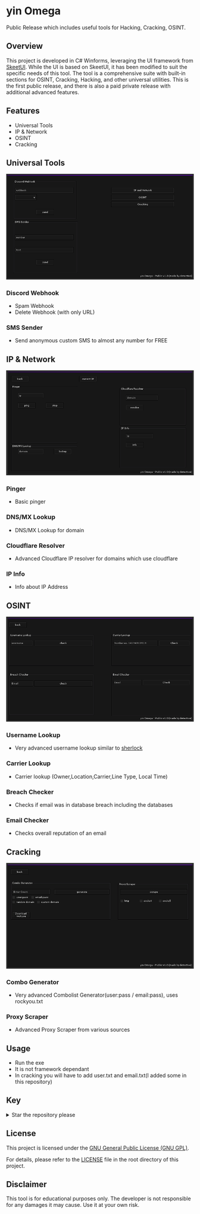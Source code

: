 # yin Omega

Public Release which includes useful tools for Hacking, Cracking, OSINT.

## Overview

This project is developed in C# Winforms, leveraging the UI framework from [SkeetUI](https://github.com/ponei/SkeetUI). While the UI is based on SkeetUI, it has been modified to suit the specific needs of this tool. The tool is a comprehensive suite with built-in sections for OSINT, Cracking, Hacking, and other universal utilities. This is the first public release, and there is also a paid private release with additional advanced features.

## Features

- Universal Tools
- IP & Network
- OSINT
- Cracking


## Universal Tools
![](https://github.com/culturally/yin-Omega/blob/main/images/yinomega.png)

### Discord Webhook
- Spam Webhook
- Delete Webhook (with only URL)

### SMS Sender
- Send anonymous custom SMS to almost any number for FREE

## IP & Network
![](https://github.com/culturally/yin-Omega/blob/main/images/ipxnetwork.png)
### Pinger
- Basic pinger

### DNS/MX Lookup
- DNS/MX Lookup for domain

### Cloudflare Resolver
- Advanced Cloudflare IP resolver for domains which use cloudflare

### IP Info
- Info about IP Address

## OSINT
![](https://github.com/culturally/yin-Omega/blob/main/images/osint.png)
### Username Lookup
- Very advanced username lookup similar to [sherlock](https://github.com/sherlock-project/sherlock)

### Carrier Lookup
- Carrier lookup (Owner,Location,Carrier,Line Type, Local Time)

### Breach Checker
- Checks if email was in database breach including the databases

### Email Checker
- Checks overall reputation of an email

## Cracking
![](https://github.com/culturally/yin-Omega/blob/main/images/cracking.png)
### Combo Generator
- Very advanced Combolist Generator(user:pass / email:pass), uses rockyou.txt

### Proxy Scraper
- Advanced Proxy Scraper from various sources

## Usage

- Run the exe
- It is not framework dependant
- In cracking you will have to add user.txt and email.txt(I added some in this repository)

## Key

<details>
  <summary>Star the repository please</summary>
  
  0xy1n

</details>

## License

This project is licensed under the [GNU General Public License (GNU GPL)]([link-to-license-file](https://github.com/culturally/yin-Omega/blob/main/LICENSE)).

For details, please refer to the [LICENSE]([link-to-license-file](https://github.com/culturally/yin-Omega/blob/main/LICENSE)) file in the root directory of this project.

## Disclaimer

This tool is for educational purposes only. The developer is not responsible for any damages it may cause. Use it at your own risk.
